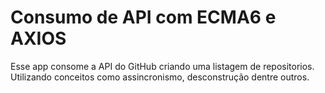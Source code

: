 # Consumo de API com ECMA6 e AXIOS
Esse app consome a API do GitHub criando uma listagem de repositorios.
Utilizando conceitos como assincronismo, desconstrução dentre outros.
